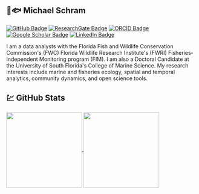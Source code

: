 ## 🌊🐟 Michael Schram

[![GitHub Badge](https://img.shields.io/github/followers/MichaelJSchram?style=social)](https://github.com/MichaelJSchram?tab=followers)
[![ResearchGate Badge](https://img.shields.io/badge/Research-Gate-brightgreen)](https://www.researchgate.net/profile/Michael-Schram)
[![ORCID Badge](https://img.shields.io/badge/ORCID-iD-green)](https://orcid.org/0000-0003-0674-2112)
[![Google Scholar Badge](https://img.shields.io/badge/Google-Scholar-red)](https://scholar.google.com/citations?user=-DRxvj8AAAAJ&hl=en)
[![LinkedIn Badge](https://img.shields.io/badge/My-LinkedIn-blue)](https://www.linkedin.com/in/michael-schram-2128a361/)


I am a data analysts with the Florida Fish and Wildlife Conservation Commission's (FWC) Florida Wildlife Research Institute's (FWRI) Fisheries-Independent Monitoring program (FIM). I am also a Doctoral Candidate at the University of South Florida's College of Marine Science. My research interests include marine and fisheries ecology, spatial and temporal analytics, community dynamics, and open science tools. 

## 💹 GitHub Stats
<a href="https://github.com/MichaelJSchram/github-readme-stats">
  <img height=200 align="center" src="https://github-readme-stats.vercel.app/api?username=MichaelJSchram&theme=github_dark&show_icons=true" />
</a>
<a href="https://github.com/MichaelJSchram/convoychat">
  <img height=200 align="center" src="https://github-readme-stats.vercel.app/api/top-langs?username=MichaelJSchram&layout=compact&langs_count=8&card_width=160&theme=github_dark&show_icons=true" />
</a>
